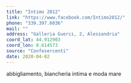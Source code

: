 ```yaml
---
title: "Intimo 2012"
link: "https://www.facebook.com/Intimo2012/"
phone: "339.397.6036"
mail: ""
address: "Galleria Guerci, 2, Alessandria"
coord_lat: 44.912903
coord_lon: 8.614573
source: "Confesercenti"
date: 2020-04-02
---
```


abbigliamento, biancheria intima e moda mare
